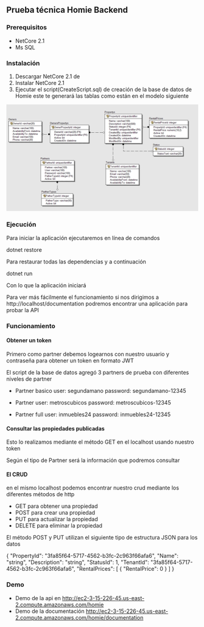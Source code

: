 ## Prueba técnica Homie Backend 

### Prerequisitos

- NetCore 2.1
- Ms SQL 

### Instalación 

1. Descargar NetCore 2.1 de 
2. Instalar NetCore 2.1 
3. Ejecutar el script(CreateScript.sql) de creación de la base de datos de Homie este te generará las tablas como están en el modelo siguiente

![modelo de datos](https://raw.githubusercontent.com/LuigimonSoft/Homie-backend-test/master/Documentation/DataModel/HomieModel.png)

### Ejecución 

Para iniciar la aplicación ejecutaremos en línea de comandos 

dotnet restore 

Para restaurar todas las dependencias y a continuación 

dotnet run 


Con lo que la aplicación iniciará 

Para ver más fácilmente el funcionamiento si nos dirigimos a http://localhost/documentation podremos encontrar una aplicación para probar la API 


### Funcionamiento 
#### Obtener un token
Primero como partner debemos logearnos con nuestro usuario y contraseña para obtener un token en formato JWT


El script de la base de datos agregó 3 partners de prueba con diferentes niveles de partner

+ Partner basico 
 user: segundamano password: segundamano-12345 

+ Partner 
 user: metroscubicos 
 password: metroscubicos-12345

+ Partner full 
 user: inmuebles24
 password: inmuebles24-12345

#### Consultar las propiedades publicadas

Esto lo realizamos mediante el método GET en el localhost usando nuestro token

Según el tipo de Partner será la información que podremos consultar

#### El CRUD 
en el mismo localhost podemos encontrar nuestro crud mediante los diferentes métodos de http

- GET para obtener una propiedad
- POST para crear una propiedad 
- PUT para actualizar la propiedad
- DELETE para eliminar la propiedad 

El método POST y PUT utilizan el siguiente tipo de estructura JSON para los datos

{
  "PropertyId": "3fa85f64-5717-4562-b3fc-2c963f66afa6",
  "Name": "string",
  "Description": "string",
  "StatusId": 1,
  "TenantId": "3fa85f64-5717-4562-b3fc-2c963f66afa6",
  "RentalPrices": [
    {
      "RentalPrice": 0
    }
  ]
}

### Demo 

- Demo de la api en http://ec2-3-15-226-45.us-east-2.compute.amazonaws.com/homie
- Demo de la documentación http://ec2-3-15-226-45.us-east-2.compute.amazonaws.com/homie/documentation

